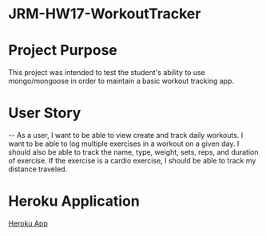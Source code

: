 # JRM-HW17-WorkoutTracker

# Project Purpose

This project was intended to test the student's ability to use mongo/mongoose in order to maintain a basic workout tracking app.

# User Story

-- As a user, I want to be able to view create and track daily workouts. I want to be able to log multiple exercises in a workout on a given day. I should also be able to track the name, type, weight, sets, reps, and duration of exercise. If the exercise is a cardio exercise, I should be able to track my distance traveled.

# Heroku Application

[Heroku App](https://workout-tracker-hw17app.herokuapp.com/)